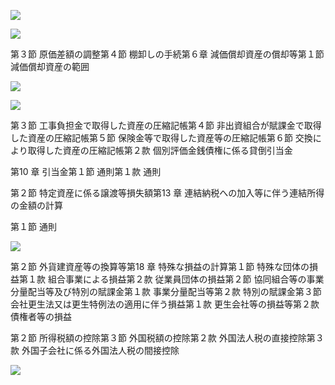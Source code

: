 ![](https://www.nta.go.jp/tmp/c2e6e976-0bcc-4664-92a5-8890dc9487d9/images/26575e474718c0911b194ebc4994bd3d21b9dc6b95ea8f1f259a0fca20ae2acb.jpg)

![](https://www.nta.go.jp/tmp/c2e6e976-0bcc-4664-92a5-8890dc9487d9/images/71058d421aec2a59619e2ca7b54c3cdc92343affce81869209d5909672c508bc.jpg)

第３節 原価差額の調整第４節 棚卸しの手続第６章 減価償却資産の償却等第１節 減価償却資産の範囲

![](https://www.nta.go.jp/tmp/c2e6e976-0bcc-4664-92a5-8890dc9487d9/images/f711263378a407cae6100a39b1d0437b11cb3f65622827f90367da6afbe4681e.jpg)

![](https://www.nta.go.jp/tmp/c2e6e976-0bcc-4664-92a5-8890dc9487d9/images/5c4dc21c8ad1640c14dee710095289c422869e2930689ab98f69bde3d923f84d.jpg)

第３節 工事負担金で取得した資産の圧縮記帳第４節 非出資組合が賦課金で取得した資産の圧縮記帳第５節 保険金等で取得した資産等の圧縮記帳第６節 交換により取得した資産の圧縮記帳第２款 個別評価金銭債権に係る貸倒引当金

第10 章 引当金第１節 通則第１款 通則

第２節 特定資産に係る譲渡等損失額第13 章 連結納税への加入等に伴う連結所得の金額の計算

第１節 通則

![](https://www.nta.go.jp/tmp/c2e6e976-0bcc-4664-92a5-8890dc9487d9/images/53e63d28025025602bad85bb2c1eaa3f21aad7d0ec2a3e2521dd4e7f8322a00f.jpg)

第２節 外貨建資産等の換算等第18 章 特殊な損益の計算第１節 特殊な団体の損益第１款 組合事業による損益第２款 従業員団体の損益第２節 協同組合等の事業分量配当等及び特別の賦課金第１款 事業分量配当等第２款 特別の賦課金第３節 会社更生法又は更生特例法の適用に伴う損益第１款 更生会社等の損益等第２款 債権者等の損益

第２節 所得税額の控除第３節 外国税額の控除第２款 外国法人税の直接控除第３款 外国子会社に係る外国法人税の間接控除

![](https://www.nta.go.jp/tmp/c2e6e976-0bcc-4664-92a5-8890dc9487d9/images/8b22efc459960322dc989a6085ade5d644b4e2e5af129e31c2958db9505d0490.jpg)